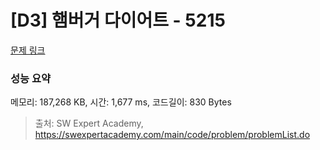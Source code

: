 # [D3] 햄버거 다이어트 - 5215 

[문제 링크](https://swexpertacademy.com/main/code/problem/problemDetail.do?contestProbId=AWT-lPB6dHUDFAVT) 

### 성능 요약

메모리: 187,268 KB, 시간: 1,677 ms, 코드길이: 830 Bytes



> 출처: SW Expert Academy, https://swexpertacademy.com/main/code/problem/problemList.do